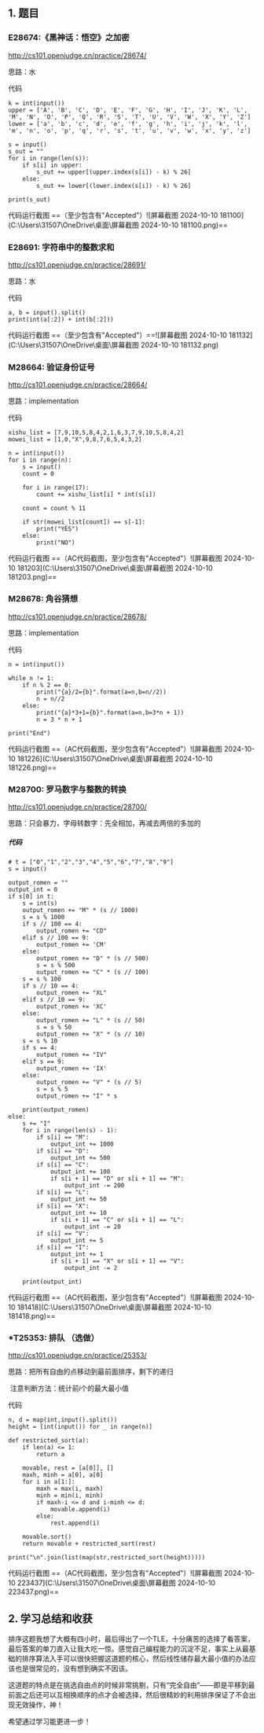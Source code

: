 ## 1. 题目



### E28674:《黑神话：悟空》之加密



http://cs101.openjudge.cn/practice/28674/

思路：水

代码

```
k = int(input())
upper = ['A', 'B', 'C', 'D', 'E', 'F', 'G', 'H', 'I', 'J', 'K', 'L', 'M', 'N', 'O', 'P', 'Q', 'R', 'S', 'T', 'U', 'V', 'W', 'X', 'Y', 'Z']
lower = ['a', 'b', 'c', 'd', 'e', 'f', 'g', 'h', 'i', 'j', 'k', 'l', 'm', 'n', 'o', 'p', 'q', 'r', 's', 't', 'u', 'v', 'w', 'x', 'y', 'z']

s = input()
s_out = ""
for i in range(len(s)):
    if s[i] in upper:
        s_out += upper[(upper.index(s[i]) - k) % 26]
    else:
        s_out += lower[(lower.index(s[i]) - k) % 26]

print(s_out)
```



代码运行截图 ==（至少包含有"Accepted"）![屏幕截图 2024-10-10 181100](C:\Users\31507\OneDrive\桌面\屏幕截图 2024-10-10 181100.png)==

### E28691: 字符串中的整数求和



http://cs101.openjudge.cn/practice/28691/

思路：水

代码

```
a, b = input().split()
print(int(a[:2]) + int(b[:2]))
```



代码运行截图 ==（至少包含有"Accepted"）==![屏幕截图 2024-10-10 181132](C:\Users\31507\OneDrive\桌面\屏幕截图 2024-10-10 181132.png)

### M28664: 验证身份证号



http://cs101.openjudge.cn/practice/28664/

思路：implementation

代码

```
xishu_list = [7,9,10,5,8,4,2,1,6,3,7,9,10,5,8,4,2]
mowei_list = [1,0,"X",9,8,7,6,5,4,3,2]

n = int(input())
for i in range(n):
    s = input()
    count = 0

    for i in range(17):
        count += xishu_list[i] * int(s[i])

    count = count % 11

    if str(mowei_list[count]) == s[-1]:
        print("YES")
    else:
        print("NO")
```



代码运行截图 ==（AC代码截图，至少包含有"Accepted"）![屏幕截图 2024-10-10 181203](C:\Users\31507\OneDrive\桌面\屏幕截图 2024-10-10 181203.png)==

### M28678: 角谷猜想



http://cs101.openjudge.cn/practice/28678/

思路：implementation

代码

```
n = int(input())

while n != 1:
    if n % 2 == 0:
        print("{a}/2={b}".format(a=n,b=n//2))
        n = n//2
    else:
        print("{a}*3+1={b}".format(a=n,b=3*n + 1))
        n = 3 * n + 1

print("End")
```



代码运行截图 ==（AC代码截图，至少包含有"Accepted"）![屏幕截图 2024-10-10 181226](C:\Users\31507\OneDrive\桌面\屏幕截图 2024-10-10 181226.png)==

### M28700: 罗马数字与整数的转换



http://cs101.openjudge.cn/practice/28700/

思路：只会暴力，字母转数字：先全相加，再减去两倍的多加的

##### 代码



```
# t = ["0","1","2","3","4","5","6","7","8","9"]
s = input()

output_romen = ""
output_int = 0
if s[0] in t:
    s = int(s)
    output_romen += "M" * (s // 1000)
    s = s % 1000
    if s // 100 == 4:
        output_romen += "CD"
    elif s // 100 == 9:
        output_romen += 'CM'
    else:
        output_romen += "D" * (s // 500)
        s = s % 500
        output_romen += "C" * (s // 100)
    s = s % 100
    if s // 10 == 4:
        output_romen += "XL"
    elif s // 10 == 9:
        output_romen += 'XC'
    else:
        output_romen += "L" * (s // 50)
        s = s % 50
        output_romen += "X" * (s // 10)
    s = s % 10
    if s == 4:
        output_romen += "IV"
    elif s == 9:
        output_romen += 'IX'
    else:
        output_romen += "V" * (s // 5)
        s = s % 5
        output_romen += "I" * s

    print(output_romen)
else:
    s += "I"
    for i in range(len(s) - 1):
        if s[i] == "M":
            output_int += 1000
        if s[i] == "D":
            output_int += 500
        if s[i] == "C":
            output_int += 100
            if s[i + 1] == "D" or s[i + 1] == "M":
                output_int -= 200
        if s[i] == "L":
            output_int += 50
        if s[i] == "X":
            output_int += 10
            if s[i + 1] == "C" or s[i + 1] == "L":
                output_int -= 20
        if s[i] == "V":
            output_int += 5
        if s[i] == "I":
            output_int += 1
            if s[i + 1] == "X" or s[i + 1] == "V":
                output_int -= 2

    print(output_int)
```



代码运行截图 ==（AC代码截图，至少包含有"Accepted"）![屏幕截图 2024-10-10 181418](C:\Users\31507\OneDrive\桌面\屏幕截图 2024-10-10 181418.png)==

### *T25353: 排队 （选做）



http://cs101.openjudge.cn/practice/25353/

思路：把所有自由的点移动到最前面排序，剩下的递归

​		注意判断方法：统计前$i$个的最大最小值

代码

```
n, d = map(int,input().split())
height = [int(input()) for _ in range(n)]

def restricted_sort(a):
    if len(a) <= 1:
        return a

    movable, rest = [a[0]], []
    maxh, minh = a[0], a[0]
    for i in a[1:]:
        maxh = max(i, maxh)
        minh = min(i, minh)
        if maxh-i <= d and i-minh <= d:
            movable.append(i)
        else:
            rest.append(i)

    movable.sort()
    return movable + restricted_sort(rest)

print("\n".join(list(map(str,restricted_sort(height)))))
```



代码运行截图 ==（AC代码截图，至少包含有"Accepted"）![屏幕截图 2024-10-10 223437](C:\Users\31507\OneDrive\桌面\屏幕截图 2024-10-10 223437.png)==

## 2. 学习总结和收获

排序这题我想了大概有四小时，最后得出了一个TLE，十分痛苦的选择了看答案，最后答案的单刀直入让我大吃一惊。感觉自己编程能力的沉淀不足，事实上从最基础的排序算法入手可以很快把握这道题的核心，然后线性储存最大最小值的办法应该也是很常见的，没有想到确实不因该。

这道题的特点是在挑选自由点的时候非常挑剔，只有“完全自由”——即是平移到最前面之后还可以互相换顺序的点才会被选择，然后很精妙的利用排序保证了不会出现无效操作，神！

希望通过学习能更进一步！